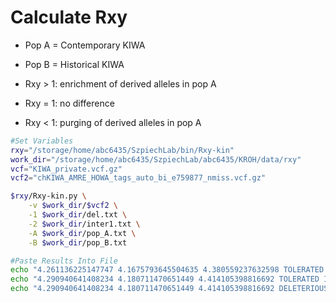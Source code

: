 # Calculate Rxy

- Pop A = Contemporary KIWA
- Pop B = Historical KIWA

- Rxy > 1: enrichment of derived alleles in pop A
- Rxy = 1: no difference
- Rxy < 1: purging of derived alleles in pop A

```bash
#Set Variables
rxy="/storage/home/abc6435/SzpiechLab/bin/Rxy-kin"
work_dir="/storage/home/abc6435/SzpiechLab/abc6435/KROH/data/rxy"
vcf="KIWA_private.vcf.gz"
vcf2="chKIWA_AMRE_HOWA_tags_auto_bi_e759877_nmiss.vcf.gz"

$rxy/Rxy-kin.py \
    -v $work_dir/$vcf2 \
    -1 $work_dir/del.txt \
    -2 $work_dir/inter1.txt \
    -A $work_dir/pop_A.txt \
    -B $work_dir/pop_B.txt

#Paste Results Into File
echo "4.261136225147747 4.1675793645504635 4.380559237632598 TOLERATED INTER1" >> rxy_results.txt
echo "4.290940641408234 4.180711470651449 4.414105398816692 TOLERATED INTER2" >> rxy_results.txt
echo "4.290940641408234 4.180711470651449 4.414105398816692 DELETERIOUS INTER1" >> rxy_results.txt